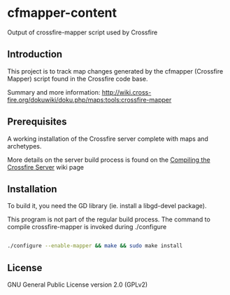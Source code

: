 # cfmapper-content

Output of crossfire-mapper script used by Crossfire

## Introduction

This project is to track map changes generated by the cfmapper (Crossfire Mapper) script found in the Crossfire code base.

Summary and more information:
http://wiki.cross-fire.org/dokuwiki/doku.php/maps:tools:crossfire-mapper

## Prerequisites

A working installation of the Crossfire server complete with maps and archetypes.

More details on the server build process is found on the [Compiling the Crossfire Server](http://wiki.cross-fire.org/dokuwiki/doku.php/server:server_compiling) wiki page

## Installation

To build it, you need the GD library (ie. install a libgd-devel package).

This program is not part of the regular build process. The command to compile crossfire-mapper is invoked during ./configure

```bash

./configure --enable-mapper && make && sudo make install

```

## License

GNU General Public License version 2.0 (GPLv2)